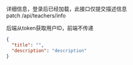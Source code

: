
详细信息，登录后已经加载，此接口仅提交描述信息  
patch /api/teachers/info

后端从token获取用户ID，前端不传递
```json
{
  "title": "",
  "description": "description"  
}
```

